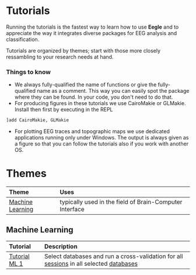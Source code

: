 # Tutorials

Running the tutorials is the fastest way to learn how to use **Eegle** and to appreciate the way it integrates diverse packages for EEG analysis and classification.

Tutorials are organized by themes; start with those more closely ressambling to your research needs at hand.

### Things to know
- We always fully-qualified the name of functions or give the fully-qualified name as a comment. This way you can easily spot the package where they can be found. In your code, you don't need to do that.
- For producing figures in these tutorials we use CairoMakie or GLMakie. Install then first by executing in the REPL

```julia
]add CairoMakie, GLMakie
```

- For plotting EEG traces and topographic maps we use dedicated applications running only under Windows. The output is always given as a figure so that you can follow the tutorials also if you work with another OS.

# Themes

|Theme| Uses|
|:---|:---|
| [Machine Learning](@ref) | typically used in the field of Brain-Computer Interface |


## Machine Learning
|Tutorial | Description|
|:---|:---|
|[Tutorial ML 1](@ref "Tutorial Machine Learning 1") | Select databases and run a cross-validation for all [sessions](@ref "session") in all selected [databases](@ref "database") |



